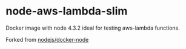 # node-aws-lambda-slim
Docker image with node 4.3.2 ideal for testing aws-lambda functions.

Forked from [nodejs/docker-node](https://github.com/nodejs/docker-node)

